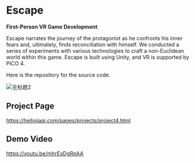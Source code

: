 # Escape
**First-Person VR Game Development**

Escape narrates the journey of the protagonist as he confronts his inner fears and, ultimately, finds reconciliation with himself. We conducted a series of experiments with various technologies to craft a non-Euclidean world within this game. Escape is built using Unity, and VR is supported by PICO 4.

Here is the repository for the source code.

![无标题2](https://github.com/marycheung021213/EmoEar/assets/106864918/30b2a08f-ee89-482f-9500-42de1168f81f)

## Project Page
https://hellojiaqi.com/pages/projects/project4.html

## Demo Video
https://youtu.be/mhrExDgRpAA

